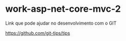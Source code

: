 # work-asp-net-core-mvc-2
Link que pode ajudar no desenvolvimento com o GIT

https://github.com/git-tips/tips
